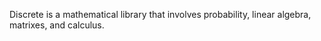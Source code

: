 Discrete is a mathematical library that involves probability, linear algebra, matrixes, and calculus.